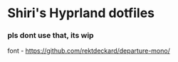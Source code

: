 # Shiri's Hyprland dotfiles
### pls dont use that, its wip
font - https://github.com/rektdeckard/departure-mono/
